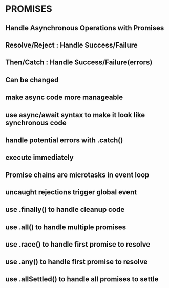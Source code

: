 # PROMISES

## Handle Asynchronous Operations with Promises
## Resolve/Reject : Handle Success/Failure
## Then/Catch : Handle Success/Failure(errors)
## Can be changed
## make async code more manageable
## use async/await syntax to make it look like synchronous code
## handle potential errors with .catch()
## execute immediately
## Promise chains are microtasks in event loop
## uncaught rejections trigger global event
## use .finally() to handle cleanup code
## use .all() to handle multiple promises
## use .race() to handle first promise to resolve
## use .any() to handle first promise to resolve
## use .allSettled() to handle all promises to settle
